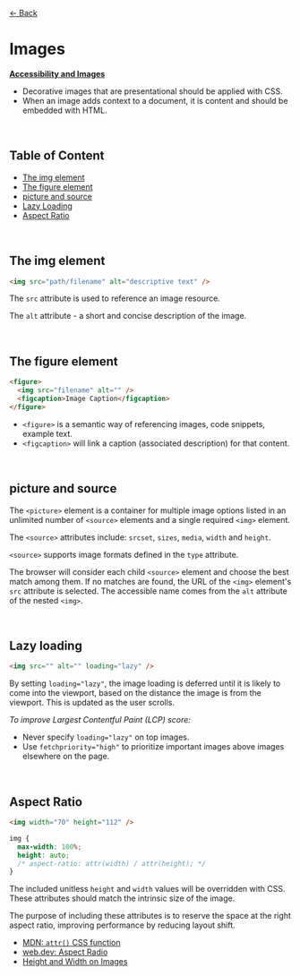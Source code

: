 [&larr; Back](./README.md)

# Images

[**Accessibility and Images**](./accessibility.md#images)

- Decorative images that are presentational should be applied with CSS.
- When an image adds context to a document, it is content and should be embedded with HTML.

<br>

## Table of Content

- [The img element](#the-img-element)
- [The figure element](#the-figure-element)
- [picture and source](#picture-and-source)
- [Lazy Loading](#lazy-loading)
- [Aspect Ratio](#aspect-ratio)

<br>

## The img element

```html
<img src="path/filename" alt="descriptive text" />
```

The `src` attribute is used to reference an image resource.

The `alt` attribute - a short and concise description of the image.

<br>

## The figure element

```html
<figure>
  <img src="filename" alt="" />
  <figcaption>Image Caption</figcaption>
</figure>
```

- `<figure>` is a semantic way of referencing images, code snippets, example text.
- `<figcaption>` will link a caption (associated description) for that content.

<br>

## picture and source

The `<picture>` element is a container for multiple image options listed in an unlimited number of `<source>` elements and a single required `<img>` element.

The `<source>` attributes include: `srcset`, `sizes`, `media`, `width` and `height`.

`<source>` supports image formats defined in the `type` attribute.

The browser will consider each child `<source>` element and choose the best match among them. If no matches are found, the URL of the `<img>` element's `src` attribute is selected. The accessible name comes from the `alt` attribute of the nested `<img>`.

<br>

## Lazy loading

```html
<img src="" alt="" loading="lazy" />
```

By setting `loading="lazy"`, the image loading is deferred until it is likely to come into the viewport, based on the distance the image is from the viewport. This is updated as the user scrolls.

_To improve Largest Contentful Paint (LCP) score:_

- Never specify `loading="lazy"` on top images.
- Use `fetchpriority="high"` to prioritize important images above images elsewhere on the page.

<br>

## Aspect Ratio

```html
<img width="70" height="112" />
```

```css
img {
  max-width: 100%;
  height: auto;
  /* aspect-ratio: attr(width) / attr(height); */
}
```

The included unitless `height` and `width` values will be overridden with CSS. These attributes should match the intrinsic size of the image.

The purpose of including these attributes is to reserve the space at the right aspect ratio, improving performance by reducing layout shift.

- [MDN: `attr()` CSS function](https://developer.mozilla.org/en-US/docs/Web/CSS/attr)
- [web.dev: Aspect Radio](https://web.dev/learn/html/images/#aspect-ratio)
- [Height and Width on Images](https://www.smashingmagazine.com/2020/03/setting-height-width-images-important-again/)

<br>
